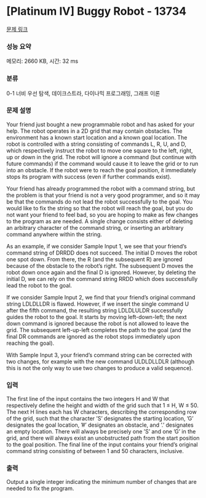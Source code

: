 # [Platinum IV] Buggy Robot - 13734 

[문제 링크](https://www.acmicpc.net/problem/13734) 

### 성능 요약

메모리: 2660 KB, 시간: 32 ms

### 분류

0-1 너비 우선 탐색, 데이크스트라, 다이나믹 프로그래밍, 그래프 이론

### 문제 설명

<p>Your friend just bought a new programmable robot and has asked for your help. The robot operates in a 2D grid that may contain obstacles. The environment has a known start location and a known goal location. The robot is controlled with a string consisting of commands L, R, U, and D, which respectively instruct the robot to move one square to the left, right, up or down in the grid. The robot will ignore a command (but continue with future commands) if the command would cause it to leave the grid or to run into an obstacle. If the robot were to reach the goal position, it immediately stops its program with success (even if further commands exist).</p>

<p>Your friend has already programmed the robot with a command string, but the problem is that your friend is not a very good programmer, and so it may be that the commands do not lead the robot successfully to the goal. You would like to fix the string so that the robot will reach the goal, but you do not want your friend to feel bad, so you are hoping to make as few changes to the program as are needed. A single change consists either of deleting an arbitrary character of the command string, or inserting an arbitrary command anywhere within the string.</p>

<p>As an example, if we consider Sample Input 1, we see that your friend’s command string of DRRDD does not succeed. The initial D moves the robot one spot down. From there, the R (and the subsequent R) are ignored because of the obstacle to the robot’s right. The subsequent D moves the robot down once again and the final D is ignored. However, by deleting the initial D, we can rely on the command string RRDD which does successfully lead the robot to the goal.</p>

<p>If we consider Sample Input 2, we find that your friend’s original command string LDLDLLDR is flawed. However, if we insert the single command U after the fifth command, the resulting string LDLDLULDR successfully guides the robot to the goal. It starts by moving left-down-left; the next down command is ignored because the robot is not allowed to leave the grid. The subsequent left-up-left completes the path to the goal (and the final DR commands are ignored as the robot stops immediately upon reaching the goal).</p>

<p>With Sample Input 3, your friend’s command string can be corrected with two changes, for example with the new command ULDLDLLDLR (although this is not the only way to use two changes to produce a valid sequence).</p>

### 입력 

 <p>The first line of the input contains the two integers H and W that respectively define the height and width of the grid such that 1 ≤ H, W ≤ 50. The next H lines each has W characters, describing the corresponding row of the grid, such that the character ’S’ designates the starting location, ’G’ designates the goal location, ’#’ designates an obstacle, and ’.’ designates an empty location. There will always be precisely one ’S’ and one ’G’ in the grid, and there will always exist an unobstructed path from the start position to the goal position. The final line of the input contains your friend’s original command string consisting of between 1 and 50 characters, inclusive.</p>

### 출력 

 <p>Output a single integer indicating the minimum number of changes that are needed to fix the program.</p>

